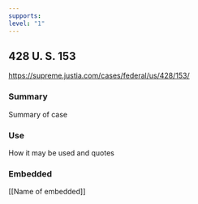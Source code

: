 ```yaml
---
supports: 
level: "1"
---
```

## 428 U. S. 153

https://supreme.justia.com/cases/federal/us/428/153/

### Summary

Summary of case

### Use

How it may be used and quotes

### Embedded

[[Name of embedded]]